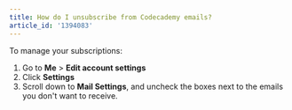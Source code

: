 ```yaml
---
title: How do I unsubscribe from Codecademy emails?
article_id: '1394083'
---
```

To manage your subscriptions:

1. Go to **Me** > **Edit account settings**
2. Click **Settings**
3. Scroll down to **Mail Settings**, and uncheck the boxes next to the emails you don't want to receive.